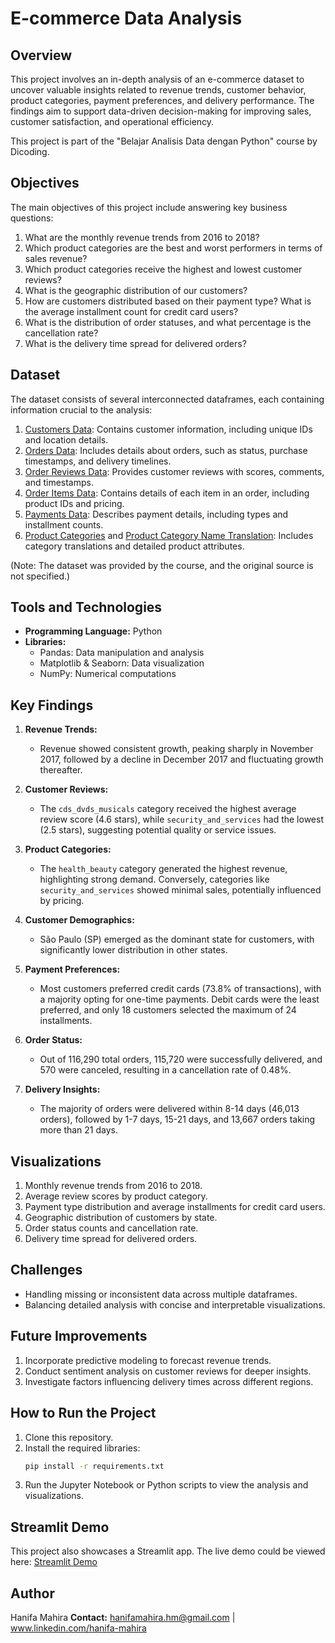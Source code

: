# E-commerce Data Analysis

## Overview
This project involves an in-depth analysis of an e-commerce dataset to uncover valuable insights related to revenue trends, customer behavior, product categories, payment preferences, and delivery performance. The findings aim to support data-driven decision-making for improving sales, customer satisfaction, and operational efficiency.

This project is part of the "Belajar Analisis Data dengan Python" course by Dicoding.

## Objectives
The main objectives of this project include answering key business questions:
1. What are the monthly revenue trends from 2016 to 2018?
2. Which product categories are the best and worst performers in terms of sales revenue?
3. Which product categories receive the highest and lowest customer reviews?
4. What is the geographic distribution of our customers?
5. How are customers distributed based on their payment type? What is the average installment count for credit card users?
6. What is the distribution of order statuses, and what percentage is the cancellation rate?
7. What is the delivery time spread for delivered orders?

## Dataset
The dataset consists of several interconnected dataframes, each containing information crucial to the analysis:
1. [Customers Data](.data/customers_dataset.csv): Contains customer information, including unique IDs and location details.
2. [Orders Data](.data/orders_dataset.csv): Includes details about orders, such as status, purchase timestamps, and delivery timelines.
3. [Order Reviews Data](.data/order_reviews_dataset.csv): Provides customer reviews with scores, comments, and timestamps.
4. [Order Items Data](.data/order_items_dataset.csv): Contains details of each item in an order, including product IDs and pricing.
5. [Payments Data](.data/order_payments_dataset.csv): Describes payment details, including types and installment counts.
6. [Product Categories](.data/products_dataset.csv) and [Product Category Name Translation](.data/product_category_name_translation.csv): Includes category translations and detailed product attributes.

(Note: The dataset was provided by the course, and the original source is not specified.)

## Tools and Technologies
- **Programming Language:** Python
- **Libraries:**
  - Pandas: Data manipulation and analysis
  - Matplotlib & Seaborn: Data visualization
  - NumPy: Numerical computations

## Key Findings
1. **Revenue Trends:**
   - Revenue showed consistent growth, peaking sharply in November 2017, followed by a decline in December 2017 and fluctuating growth thereafter.

2. **Customer Reviews:**
   - The `cds_dvds_musicals` category received the highest average review score (4.6 stars), while `security_and_services` had the lowest (2.5 stars), suggesting potential quality or service issues.

3. **Product Categories:**
   - The `health_beauty` category generated the highest revenue, highlighting strong demand. Conversely, categories like `security_and_services` showed minimal sales, potentially influenced by pricing.

4. **Customer Demographics:**
   - São Paulo (SP) emerged as the dominant state for customers, with significantly lower distribution in other states.

5. **Payment Preferences:**
   - Most customers preferred credit cards (73.8% of transactions), with a majority opting for one-time payments. Debit cards were the least preferred, and only 18 customers selected the maximum of 24 installments.

6. **Order Status:**
   - Out of 116,290 total orders, 115,720 were successfully delivered, and 570 were canceled, resulting in a cancellation rate of 0.48%.

7. **Delivery Insights:**
   - The majority of orders were delivered within 8-14 days (46,013 orders), followed by 1-7 days, 15-21 days, and 13,667 orders taking more than 21 days.

## Visualizations
1. Monthly revenue trends from 2016 to 2018.
2. Average review scores by product category.
3. Payment type distribution and average installments for credit card users.
4. Geographic distribution of customers by state.
5. Order status counts and cancellation rate.
6. Delivery time spread for delivered orders.

## Challenges
- Handling missing or inconsistent data across multiple dataframes.
- Balancing detailed analysis with concise and interpretable visualizations.

## Future Improvements
1. Incorporate predictive modeling to forecast revenue trends.
2. Conduct sentiment analysis on customer reviews for deeper insights.
3. Investigate factors influencing delivery times across different regions.

## How to Run the Project
1. Clone this repository.
2. Install the required libraries:
   ```bash
   pip install -r requirements.txt
   ```
3. Run the Jupyter Notebook or Python scripts to view the analysis and visualizations.

## Streamlit Demo
This project also showcases a Streamlit app. The live demo could be viewed here: [Streamlit Demo](https://dashboard-ecommerce-analysis.streamlit.app/)

## Author
Hanifa Mahira
**Contact:** hanifamahira.hm@gmail.com | www.linkedin.com/hanifa-mahira
